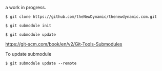a work in progress.


```
$ git clone https://github.com/theNewDynamic/thenewdynamic.com.git

$ git submodule init

$ git submodule update
```

https://git-scm.com/book/en/v2/Git-Tools-Submodules


To update submodule

`$ git submodule update --remote`
